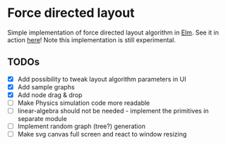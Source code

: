 # Force directed layout
Simple implementation of force directed layout algorithm in [Elm](http://elm-lang.org/).
See it in action [here](http://janhrcek.cz/elm-graph-layout.html)!
Note this implementation is still experimental.

## TODOs

- [x] Add possibility to tweak layout algorithm parameters in UI
- [x] Add sample graphs
- [x] Add node drag & drop
- [ ] Make Physics simulation code more readable
- [ ] linear-algebra should not be needed - implement the primitives in separate module
- [ ] Implement random graph (tree?) generation
- [ ] Make svg canvas full screen and react to window resizing
